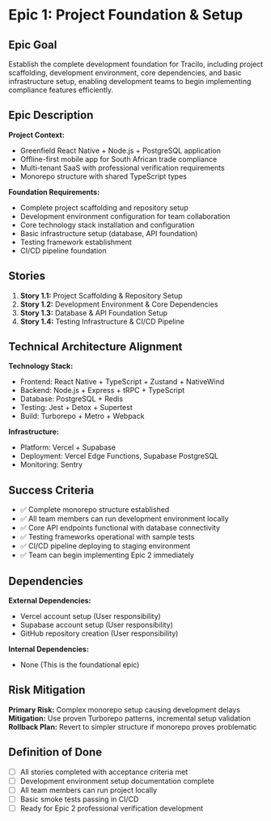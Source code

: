 # Epic 1: Project Foundation & Setup

## Epic Goal
Establish the complete development foundation for Tracilo, including project scaffolding, development environment, core dependencies, and basic infrastructure setup, enabling development teams to begin implementing compliance features efficiently.

## Epic Description

**Project Context:**
- Greenfield React Native + Node.js + PostgreSQL application
- Offline-first mobile app for South African trade compliance
- Multi-tenant SaaS with professional verification requirements
- Monorepo structure with shared TypeScript types

**Foundation Requirements:**
- Complete project scaffolding and repository setup
- Development environment configuration for team collaboration
- Core technology stack installation and configuration
- Basic infrastructure setup (database, API foundation)
- Testing framework establishment
- CI/CD pipeline foundation

## Stories

1. **Story 1.1:** Project Scaffolding & Repository Setup
2. **Story 1.2:** Development Environment & Core Dependencies
3. **Story 1.3:** Database & API Foundation Setup
4. **Story 1.4:** Testing Infrastructure & CI/CD Pipeline

## Technical Architecture Alignment

**Technology Stack:**
- Frontend: React Native + TypeScript + Zustand + NativeWind
- Backend: Node.js + Express + tRPC + TypeScript
- Database: PostgreSQL + Redis
- Testing: Jest + Detox + Supertest
- Build: Turborepo + Metro + Webpack

**Infrastructure:**
- Platform: Vercel + Supabase
- Deployment: Vercel Edge Functions, Supabase PostgreSQL
- Monitoring: Sentry

## Success Criteria

- ✅ Complete monorepo structure established
- ✅ All team members can run development environment locally
- ✅ Core API endpoints functional with database connectivity
- ✅ Testing frameworks operational with sample tests
- ✅ CI/CD pipeline deploying to staging environment
- ✅ Team can begin implementing Epic 2 immediately

## Dependencies

**External Dependencies:**
- Vercel account setup (User responsibility)
- Supabase account setup (User responsibility)
- GitHub repository creation (User responsibility)

**Internal Dependencies:**
- None (This is the foundational epic)

## Risk Mitigation

**Primary Risk:** Complex monorepo setup causing development delays
**Mitigation:** Use proven Turborepo patterns, incremental setup validation
**Rollback Plan:** Revert to simpler structure if monorepo proves problematic

## Definition of Done

- [ ] All stories completed with acceptance criteria met
- [ ] Development environment setup documentation complete
- [ ] All team members can run project locally
- [ ] Basic smoke tests passing in CI/CD
- [ ] Ready for Epic 2 professional verification development